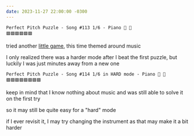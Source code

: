 ```yaml
---
date: 2023-11-27 22:00:00 -0300
---
```


```
Perfect Pitch Puzzle - Song #113 1/6 - Piano 🎹 🎵
🟩🟩🟩🟩🟩🟩
```

tried another [little game](https://www.perfectpitchpuzzle.com/), this time themed around music

I only realized there was a harder mode after I beat the first puzzle, 
but luckily I was just minutes away from a new one

```
Perfect Pitch Puzzle - Song #114 1/6 in HARD mode - Piano 🎹 🎵
🟩🟩🟩🟩🟩🟩🟩🟩
```

keep in mind that I know nothing about music and was still able to solve it on the first try

so it may still be quite easy for a "hard" mode

if I ever revisit it, I may try changing the instrument as that may make it a bit harder
